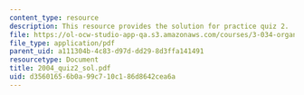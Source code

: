 ```yaml
---
content_type: resource
description: This resource provides the solution for practice quiz 2.
file: https://ol-ocw-studio-app-qa.s3.amazonaws.com/courses/3-034-organic-biomaterials-chemistry-fall-2005/d35601656b0a99c710c186d8642cea6a_2004_quiz2_sol.pdf
file_type: application/pdf
parent_uid: a111304b-4c83-d97d-dd29-8d3ffa141491
resourcetype: Document
title: 2004_quiz2_sol.pdf
uid: d3560165-6b0a-99c7-10c1-86d8642cea6a
---
```

